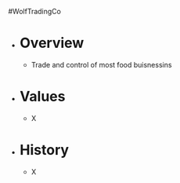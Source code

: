 #WolfTradingCo 
- # Overview
	- Trade and control of most food buisnessins
- # Values
	- X
- # History
	- X
